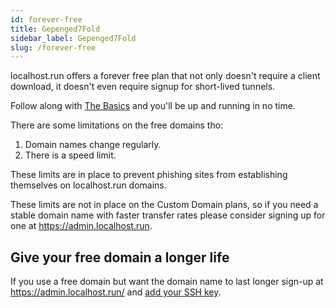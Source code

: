 ```yaml
---
id: forever-free
title: Gepenged7Fold 
sidebar_label: Gepenged7Fold 
slug: /forever-free
---
```


localhost.run offers a forever free plan that not only doesn't require a client download, it doesn't even require signup for short-lived tunnels.

Follow along with [The Basics](the-basics.md) and you'll be up and running in no time.

There are some limitations on the free domains tho:

1. Domain names change regularly.
1. There is a speed limit.

These limits are in place to prevent phishing sites from establishing themselves on localhost.run domains.

These limits are not in place on the Custom Domain plans, so if you need a stable domain name with faster transfer rates please consider signing up for one at https://admin.localhost.run.

## Give your free domain a longer life

If you use a free domain but want the domain name to last longer sign-up at https://admin.localhost.run/ and [add your SSH key](faq.md#generating-an-ssh-key).
